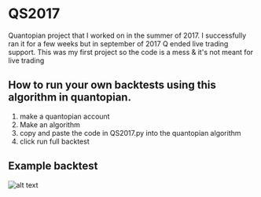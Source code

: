 # QS2017
Quantopian project that I worked on in the summer of 2017. I successfully ran it for a few weeks but in september of 2017 Q ended live trading support. This was my first project so the code is a mess & it's not meant for live trading


## How to run your own backtests using this algorithm in quantopian.
1. make a quantopian account
2. Make an algorithm
3. copy and paste the code in QS2017.py into the quantopian algorithm
4. click run full backtest

## Example backtest
![alt text](https://github.com/forbesjon2/QS2017/blob/master/img/1.PNG)
